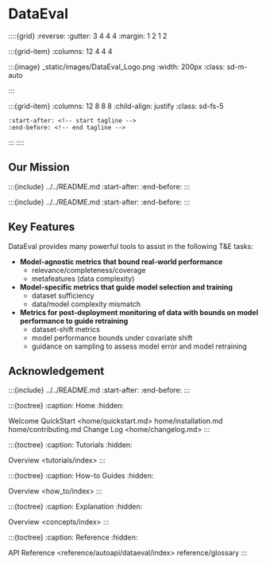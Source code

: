 # DataEval

::::{grid}
:reverse:
:gutter: 3 4 4 4
:margin: 1 2 1 2

:::{grid-item}
:columns: 12 4 4 4

:::{image} _static/images/DataEval_Logo.png
:width: 200px
:class: sd-m-auto

:::

:::{grid-item}
:columns: 12 8 8 8
:child-align: justify
:class: sd-fs-5

```{include} ../../README.md
:start-after: <!-- start tagline -->
:end-before: <!-- end tagline -->
```

:::
::::

## Our Mission

:::{include} ../../README.md
:start-after: <!-- start needs -->
:end-before: <!-- end needs -->
:::

:::{include} ../../README.md
:start-after: <!-- start JATIC interop -->
:end-before: <!-- end JATIC interop -->
:::

## Key Features

DataEval provides many powerful tools to assist in the following T&E tasks:

- **Model-agnostic metrics that bound real-world performance**
  - relevance/completeness/coverage
  - metafeatures (data complexity)
- **Model-specific metrics that guide model selection and training**
  - dataset sufficiency
  - data/model complexity mismatch
- **Metrics for post-deployment monitoring of data with bounds on model
  performance to guide retraining**
  - dataset-shift metrics
  - model performance bounds under covariate shift
  - guidance on sampling to assess model error and model retraining

## Acknowledgement

:::{include} ../../README.md
:start-after: <!-- start acknowledgement -->
:end-before: <!-- end acknowledgement -->
:::

<!-- markdownlint-disable MD033 -->

<!-- TOC TREE -->

:::{toctree}
:caption: Home
:hidden:

Welcome <self>
QuickStart <home/quickstart.md>
home/installation.md
home/contributing.md
Change Log <home/changelog.md>
:::

:::{toctree}
:caption: Tutorials
:hidden:

Overview <tutorials/index>
:::

:::{toctree}
:caption: How-to Guides
:hidden:

Overview <how_to/index>
:::

:::{toctree}
:caption: Explanation
:hidden:

Overview <concepts/index>
:::

:::{toctree}
:caption: Reference
:hidden:

API Reference <reference/autoapi/dataeval/index>
reference/glossary
:::
